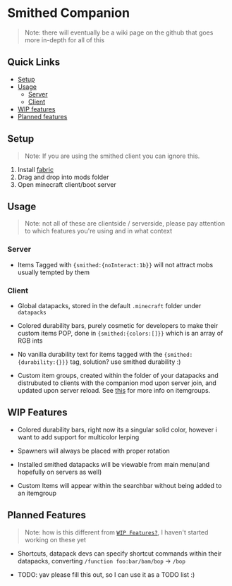 # Smithed Companion
> Note: there will eventually be a wiki page on the github that goes more in-depth for all of this


## Quick Links
- [Setup](#setup)
- [Usage](#usage)
    * [Server](#server)
    * [Client](#client)
- [WIP features](#wip-features)
- [Planned features](#planned-features)

## Setup

> Note: If you are using the smithed client you can ignore this.

1. Install [fabric](https://fabricmc.net/)
2. Drag and drop into mods folder
3. Open minecraft client/boot server


## Usage

> Note: not all of these are clientside / serverside, please pay attention to which features you're using and in what context

### Server

- Items Tagged with `{smithed:{noInteract:1b}}` will not attract mobs usually tempted by them



### Client

- Global datapacks, stored in the default `.minecraft` folder under `datapacks`

- Colored durability bars, purely cosmetic for developers to make their custom items POP, done in `{smithed:{colors:[]}}` which is an array of RGB ints

- No vanilla durability text for items tagged with the `{smithed:{durability:{}}}` tag, solution? use smithed durability :)

- Custom item groups, created within the folder of your datapacks and distrubuted to clients with the companion mod upon server join, and updated upon server reload. See [this](https://github.com/Smithed-MC/Companion/blob/1.18/wiki/Itemgroups.md) for more info on itemgroups.

## WIP Features

- Colored durability bars, right now its a singular solid color, however i want to add support for multicolor lerping

- Spawners will always be placed with proper rotation

- Installed smithed datapacks will be viewable from main menu(and hopefully on servers as well)

- Custom Items will appear within the searchbar without being added to an itemgroup


## Planned Features
> Note: how is this different from [`WIP Features?`](#wip-features), I haven't started working on these yet

- Shortcuts, datapack devs can specify shortcut commands within their datapacks, converting `/function foo:bar/bam/bop` -> `/bop`

- TODO: yav please fill this out, so I can use it as a TODO list :)

